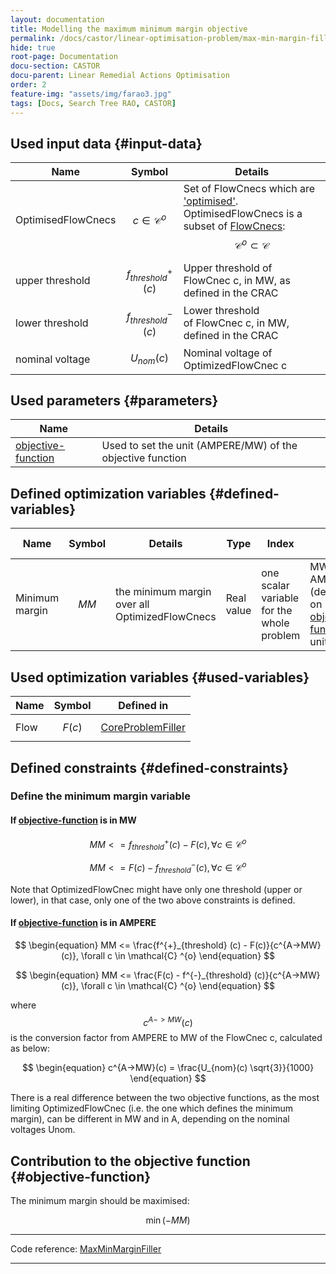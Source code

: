 ```yaml
---
layout: documentation
title: Modelling the maximum minimum margin objective
permalink: /docs/castor/linear-optimisation-problem/max-min-margin-filler
hide: true
root-page: Documentation
docu-section: CASTOR
docu-parent: Linear Remedial Actions Optimisation
order: 2
feature-img: "assets/img/farao3.jpg"
tags: [Docs, Search Tree RAO, CASTOR]
---
```


## Used input data {#input-data}

| Name | Symbol | Details |
|---|---|---|
| OptimisedFlowCnecs | $$c \in \mathcal{C} ^{o}$$ | Set of FlowCnecs which are ['optimised'](/docs/input-data/crac/json#optimised-vs-monitored). OptimisedFlowCnecs is a subset of [FlowCnecs](core-problem-filler#input-data): $$\mathcal{C} ^{o} \subset \mathcal{C}$$ |
| upper threshold | $$f^{+}_{threshold} (c)$$ | Upper threshold of FlowCnec c, in MW, as defined in the CRAC |
| lower threshold | $$f^{-}_{threshold} (c)$$ | Lower threshold of FlowCnec c, in MW, defined in the CRAC |
| nominal voltage | $$U_{nom}(c)$$ | Nominal voltage of OptimizedFlowCnec c |

## Used parameters {#parameters}

| Name | Details |
|---|---|
| [objective-function](/docs/parameters/json-parameters#objective-function) | Used to set the unit (AMPERE/MW) of the objective function |

## Defined optimization variables {#defined-variables}

| Name | Symbol | Details | Type | Index | Unit | Lower bound | Upper bound |
|---|---|---|---|---|---|---|---|
| Minimum margin | $$MM$$ | the minimum margin over all OptimizedFlowCnecs | Real value | one scalar variable for the whole problem | MW or AMPERE (depending on [objective-function](/docs/parameters/json-parameters#objective-function) unit) | $$-\infty$$ | $$+\infty$$ |

## Used optimization variables {#used-variables}

| Name | Symbol | Defined in |
|---|---|---|
| Flow | $$F(c)$$ | [CoreProblemFiller](core-problem-filler#defined-variables) |

## Defined constraints {#defined-constraints}

### Define the minimum margin variable

#### If [objective-function](/docs/parameters/json-parameters#objective-function) is in MW

$$
\begin{equation}
MM <= f^{+}_{threshold} (c) - F(c), \forall c \in \mathcal{C} ^{o}
\end{equation}
$$  

$$
\begin{equation}
MM <= F(c) - f^{-}_{threshold} (c), \forall c \in \mathcal{C} ^{o}
\end{equation}
$$  

Note that OptimizedFlowCnec might have only one threshold (upper or lower), in that case, only one of the two above constraints is defined.
<br>

#### If [objective-function](/docs/parameters/json-parameters#objective-function) is in AMPERE

$$
\begin{equation}
MM <= \frac{f^{+}_{threshold} (c) - F(c)}{c^{A->MW}(c)}, \forall c \in \mathcal{C} ^{o}
\end{equation}
$$  

$$
\begin{equation}
MM <= \frac{F(c) - f^{-}_{threshold} (c)}{c^{A->MW}(c)}, \forall c \in \mathcal{C} ^{o}
\end{equation}
$$  

where $$c^{A->MW}(c)$$ is the conversion factor from AMPERE to MW of the FlowCnec c, calculated as below:  

$$
\begin{equation}
c^{A->MW}(c) = \frac{U_{nom}(c) \sqrt{3}}{1000}
\end{equation}
$$

There is a real difference between the two objective functions, as the most limiting OptimizedFlowCnec (i.e. the one which defines the minimum margin), can be different in MW and in A, depending on the nominal voltages Unom.
<br>


## Contribution to the objective function {#objective-function}

The minimum margin should be maximised:  

$$
\begin{equation}
\min (-MM)
\end{equation}
$$

---
Code reference: [MaxMinMarginFiller](https://github.com/farao-community/farao-core/blob/master/ra-optimisation/search-tree-rao/src/main/java/com/farao_community/farao/search_tree_rao/linear_optimisation/algorithms/fillers/MaxMinMarginFiller.java)

---